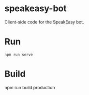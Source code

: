 # speakeasy-bot
Client-side code for the SpeakEasy bot.


# Run
`npm run serve`

# Build
npm run build production
